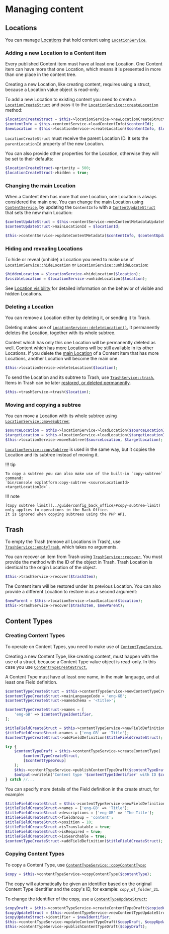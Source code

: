 # Managing content

## Locations

You can manage [Locations](../guide/content_management.md#locations) that hold content
using [`LocationService`.](https://github.com/ezsystems/ezpublish-kernel/blob/v7.5.5/eZ/Publish/API/Repository/LocationService.php)

### Adding a new Location to a Content item

Every published Content item must have at least one Location.
One Content item can have more that one Location, which means it is presented in more than one place
in the content tree.

Creating a new Location, like creating content, requires using a struct,
because a Location value object is read-only.

To add a new Location to existing content you need to create
a [`LocationCreateStruct`](https://github.com/ezsystems/ezpublish-kernel/blob/v7.5.5/eZ/Publish/API/Repository/Values/Content/LocationCreateStruct.php)
and pass it to the [`LocationService::createLocation`](https://github.com/ezsystems/ezpublish-kernel/blob/v7.5.5/eZ/Publish/API/Repository/LocationService.php#L141) method:

``` php
$locationCreateStruct = $this->locationService->newLocationCreateStruct($parentLocationId);
$contentInfo = $this->contentService->loadContentInfo($contentId);
$newLocation = $this->locationService->createLocation($contentInfo, $locationCreateStruct);
```

`LocationCreateStruct` must receive the parent Location ID.
It sets the `parentLocationId` property of the new Location.

You can also provide other properties for the Location, otherwise they will be set to their defaults:

``` php
$locationCreateStruct->priority = 500;
$locationCreateStruct->hidden = true;
```

### Changing the main Location

When a Content item has more that one Location, one Location is always considered the main one.
You can change the main Location using [`ContentService`](https://github.com/ezsystems/ezpublish-kernel/blob/v7.5.5/eZ/Publish/API/Repository/ContentService.php),
by updating the `ContentInfo` with a [`ContentUpdateStruct`](https://github.com/ezsystems/ezpublish-kernel/blob/v7.5.5/eZ/Publish/API/Repository/Values/Content/ContentUpdateStruct.php)
that sets the new main Location:

``` php
$contentUpdateStruct = $this->contentService->newContentMetadataUpdateStruct();
$contentUpdateStruct->mainLocationId = $locationId;

$this->contentService->updateContentMetadata($contentInfo, $contentUpdateStruct);
```

### Hiding and revealing Locations

To hide or reveal (unhide) a Location you need to make use of
[`LocationService::hideLocation`](https://github.com/ezsystems/ezpublish-kernel/blob/v7.5.5/eZ/Publish/API/Repository/LocationService.php#L175)
or [`LocationService::unhideLocation`:](https://github.com/ezsystems/ezpublish-kernel/blob/v7.5.5/eZ/Publish/API/Repository/LocationService.php#L189)

``` php
$hiddenLocation = $locationService->hideLocation($location);
$visibleLocation = $locationService->unhideLocation($location);
```

See [Location visibility](../guide/content_management/#location-visibility) for detailed information
on the behavior of visible and hidden Locations.

### Deleting a Location

You can remove a Location either by deleting it, or sending it to Trash.

Deleting makes use of [`LocationService::deleteLocation()`.](https://github.com/ezsystems/ezpublish-kernel/blob/v7.5.5/eZ/Publish/API/Repository/LocationService.php#L213)
It permanently deletes the Location, together with its whole subtree.

Content which has only this one Location will be permanently deleted as well.
Content which has more Locations will be still available in its other Locations.
If you delete the [main Location](#changing-the-main-location) of a Content item that has more Locations,
another Location will become the main one.

``` php
$this->locationService->deleteLocation($location);
```

To send the Location and its subtree to Trash,
use [`TrashService::trash`.](https://github.com/ezsystems/ezpublish-kernel/blob/v7.5.5/eZ/Publish/API/Repository/TrashService.php#L46)
Items in Trash can be later [restored, or deleted permanently](#trash).

``` php
$this->trashService->trash($location);
```

### Moving and copying a subtree

You can move a Location with its whole subtree using [`LocationService::moveSubtree`:](https://github.com/ezsystems/ezpublish-kernel/blob/v7.5.5/eZ/Publish/API/Repository/LocationService.php#L204)

``` php
$sourceLocation = $this->locationService->loadLocation($sourceLocationId);
$targetLocation = $this->locationService->loadLocation($targetLocationId);
$this->locationService->moveSubtree($sourceLocation, $targetLocation);
```

[`LocationService::copySubtree`](https://github.com/ezsystems/ezpublish-kernel/blob/v7.5.5/eZ/Publish/API/Repository/LocationService.php#L38) is used in the same way,
but it copies the Location and its subtree instead of moving it.

!!! tip

    To copy a subtree you can also make use of the built-in `copy-subtree` command:
    `bin/console ezplatform:copy-subtree <sourceLocationId> <targetLocationId>`.

!!! note

    [Copy subtree limit](../guide/config_back_office/#copy-subtree-limit) only applies to operations in the Back Office.
    It is ignored when copying subtrees using the PHP API.

## Trash

To empty the Trash (remove all Locations in Trash), use [`TrashService::emptyTrash`,](https://github.com/ezsystems/ezpublish-kernel/blob/v7.5.5/eZ/Publish/API/Repository/TrashService.php#L72)
which takes no arguments.

You can recover an item from Trash using [`TrashService::recover`.](https://github.com/ezsystems/ezpublish-kernel/blob/v7.5.5/eZ/Publish/API/Repository/TrashService.php#L60)
You must provide the method with the ID of the object in Trash.
Trash Location is identical to the origin Location of the object.

``` php
$this->trashService->recover($trashItem);
```

The Content item will be restored under its previous Location.
You can also provide a different Location to restore in as a second argument:

``` php
$newParent = $this->locationService->loadLocation($location);
$this->trashService->recover($trashItem, $newParent);
```

## Content Types

### Creating Content Types

To operate on Content Types, you need to make use of [`ContentTypeService`.](https://github.com/ezsystems/ezpublish-kernel/blob/v7.5.5/eZ/Publish/API/Repository/ContentTypeService.php)

Creating a new Content Type, like creating content, must happen with the use of a struct, because a Content Type value object is read-only.
In this case you use [`ContentTypeCreateStruct`.](https://github.com/ezsystems/ezpublish-kernel/blob/v7.5.5/eZ/Publish/API/Repository/Values/ContentType/ContentTypeCreateStruct.php)

A Content Type must have at least one name, in the main language, and at least one Field definition.

``` php
$contentTypeCreateStruct = $this->contentTypeService->newContentTypeCreateStruct($contentTypeIdentifier);
$contentTypeCreateStruct->mainLanguageCode = 'eng-GB';
$contentTypeCreateStruct->nameSchema = '<title>';

$contentTypeCreateStruct->names = [
    'eng-GB' => $contentTypeIdentifier,
];

$titleFieldCreateStruct = $this->contentTypeService->newFieldDefinitionCreateStruct('title', 'ezstring');
$titleFieldCreateStruct->names = ['eng-GB' => 'Title'];
$contentTypeCreateStruct->addFieldDefinition($titleFieldCreateStruct);

try {
    $contentTypeDraft = $this->contentTypeService->createContentType(
        $contentTypeCreateStruct,
        [$contentTypeGroup]
    );
    $this->contentTypeService->publishContentTypeDraft($contentTypeDraft);
    $output->writeln("Content type '$contentTypeIdentifier' with ID $contentTypeDraft->id created");
} catch //...
```

You can specify more details of the Field definition in the create struct, for example:

``` php
$titleFieldCreateStruct = $this->contentTypeService->newFieldDefinitionCreateStruct('title', 'ezstring');
$titleFieldCreateStruct->names = ['eng-GB' => 'Title'];
$titleFieldCreateStruct->descriptions = ['eng-GB' => 'The Title'];
$titleFieldCreateStruct->fieldGroup = 'content';
$titleFieldCreateStruct->position = 10;
$titleFieldCreateStruct->isTranslatable = true;
$titleFieldCreateStruct->isRequired = true;
$titleFieldCreateStruct->isSearchable = true;
$contentTypeCreateStruct->addFieldDefinition($titleFieldCreateStruct);
```

### Copying Content Types

To copy a Content Type, use [`ContentTypeService::copyContentType`:](https://github.com/ezsystems/ezpublish-kernel/blob/v7.5.5/eZ/Publish/API/Repository/ContentTypeService.php#L244)

``` php
$copy = $this->contentTypeService->copyContentType($contentType);
```

The copy will automatically be given an identifier based on the original Content Type identifier
and the copy's ID, for example: `copy_of_folder_21`.

To change the identifier of the copy, use a [`ContentTypeUpdateStruct`:](https://github.com/ezsystems/ezpublish-kernel/blob/v7.5.5/eZ/Publish/API/Repository/Values/ContentType/ContentTypeUpdateStruct.php)

``` php
$copyDraft = $this->contentTypeService->createContentTypeDraft($copiedContentType);
$copyUpdateStruct = $this->contentTypeService->newContentTypeUpdateStruct();
$copyUpdateStruct->identifier = $newIdentifier;
$this->contentTypeService->updateContentTypeDraft($copyDraft, $copyUpdateStruct);
$this->contentTypeService->publishContentTypeDraft($copyDraft);
```

